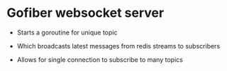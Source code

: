 # Gofiber websocket server

* Starts a goroutine for unique topic

* Which broadcasts latest messages from redis streams to subscribers

* Allows for single connection to subscribe to many topics

